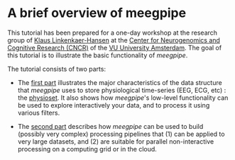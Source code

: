 A brief overview of meegpipe
=======

This tutorial has been prepared for a one-day workshop at the research 
group of [Klaus Linkenkaer-Hansen][klaus] at the 
[Center for Neurogenomics and Cognitive Research (CNCR)][cncr] of the
[VU University Amsterdam][vu]. The goal of this tutorial is to illustrate 
the basic functionality of _meegpipe_. 

[klaus]: http://www.cncr.nl/minor/brain_and_mind/coordinators/dr_klaus_linkenkaer-hansen
[cncr]: http://www.cncr.nl/
[vu]: http://vu.nl/en/

The tutorial consists of two parts:

* The [first part][part1] illustrates the major characteristics of the data
  structure that _meegpipe_ uses to store physiological time-series (EEG,
  ECG, etc) : the [physioset][physioset]. It also shows how _meegpipe_'s 
  low-level functionality can be used to explore interactively your data, 
  and to process it using various filters. 

* The [second part][part2] describes how _meegpipe_ can be used to build 
  (possibly very complex) processing pipelines that (1) can be applied to 
  very large datasets, and (2) are suitable for parallel non-interactive 
  processing on a computing grid or in the cloud. 

[physioset]: ../../+physioset/@physioset/README.md
[part1]: ./part1.md
[part2]: ./part2.md




